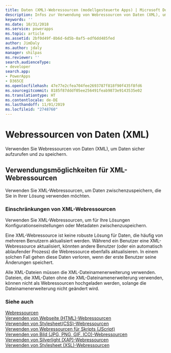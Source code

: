 ```yaml
---
title: Daten (XML)-Webressourcen (modellgesteuerte Apps) | Microsoft Docs
description: Infos zur Verwendung von Webressourcen von Daten (XML), um Daten sicher aufzurufen und zu speichern.
keywords: ''
ms.date: 10/31/2018
ms.service: powerapps
ms.topic: article
ms.assetid: 2bf0d49f-8b6d-6d5b-0af5-edf6dd485fed
author: JimDaly
ms.author: jdaly
manager: shilpas
ms.reviewer: ''
search.audienceType:
- developer
search.app:
- PowerApps
- D365CE
ms.openlocfilehash: 47e77e2cfea704fee2693787f818f90f435f8fd6
ms.sourcegitcommit: 8185f87dddf05ee256491feab9873e9143535e02
ms.translationtype: HT
ms.contentlocale: de-DE
ms.lasthandoff: 11/01/2019
ms.locfileid: "2748760"
---
```

# <a name="data-xml-web-resources"></a>Webressourcen von Daten (XML)

<!-- https://docs.microsoft.com/dynamics365/customer-engagement/developer/data-xml-web-resources -->

Verwenden Sie Webressourcen von Daten (XML), um Daten sicher aufzurufen und zu speichern.  
  
## <a name="capabilities-of-xml-web-resources"></a>Verwendungsmöglichkeiten für XML-Webressourcen  
 Verwenden Sie XML-Webressourcen, um Daten zwischenzuspeichern, die Sie in Ihrer Lösung verwenden möchten.  
  
### <a name="limitations-of-xml-web-resources"></a>Einschränkungen von XML-Webressourcen  
 Verwenden Sie XML-Webressourcen, um für Ihre Lösungen Konfigurationseinstellungen oder Metadaten zwischenzuspeichern.  
  
 Eine XML-Webressource ist keine robuste Lösung für Daten, die häufig von mehreren Benutzern aktualisiert werden. Während ein Benutzer eine XML-Webressource aktualisiert, könnten andere Benutzer (oder ein automatisch ablaufender Prozess) die Webressource ebenfalls aktualisieren. In einem solchen Fall gehen diese Daten verloren, wenn der erste Benutzer seine Änderungen speichert.  
  
 Alle XML-Dateien müssen die XML-Dateinamenerweiterung verwenden. Dateien, die XML-Daten ohne die XML-Dateinamenerweiterung verwenden, können nicht als Webressourcen hochgeladen werden, solange die Dateinamenerweiterung nicht geändert wird.  
  
### <a name="see-also"></a>Siehe auch  
 [Webressourcen](web-resources.md)   
 [Verwenden von Webseite (HTML)-Webressourcen](webpage-html-web-resources.md)   
 [Verwenden von Stylesheet(CSS)-Webressourcen](css-web-resources.md)   
 [Verwenden von Webressourcen für Skripts (JScript)](script-jscript-web-resources.md)   
 [Verwenden von Bild (JPG, PNG, GIF, ICO)-Webressourcen](image-web-resources.md)   
 [Verwenden von Silverlight (XAP)-Webressourcen](/dynamics365/customer-engagement/developer/silverlight-xap-web-resources)<br/>   <!-- TODO need to update the relevant link from the powerapps repo-->
 [Verwenden von Stylesheet (XSL)-Webressourcen](/dynamics365/customer-engagement/developer/stylesheet-xsl-web-resources) <!-- TODO need to update the relevant link from the powerapps repo-->
